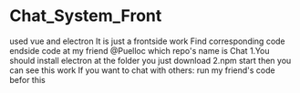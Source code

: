 # Chat_System_Front
used vue and electron
It is just a frontside work
Find corresponding code endside code at my friend @Puelloc which repo's name is Chat
1.You should install electron at the folder you just download
2.npm start
then you can see this work
If you want to chat with others:
run my friend's code befor this
